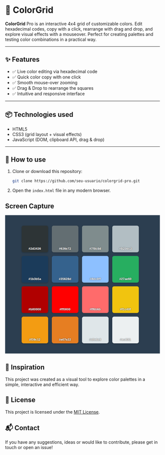 # 🎨 ColorGrid

**ColorGrid** Pro is an interactive 4x4 grid of customizable colors. Edit hexadecimal codes, copy with a click, rearrange with drag and drop, and explore visual effects with a mouseover. Perfect for creating palettes and testing color combinations in a practical way.

---

## ✨ Features

- ✅ Live color editing via hexadecimal code
- ✅ Quick color copy with one click
- ✅ Smooth mouse-over zooming
- ✅ Drag & Drop to rearrange the squares
- ✅ Intuitive and responsive interface

---

## 📦 Technologies used

- HTML5
- CSS3 (grid layout + visual effects)
- JavaScript (DOM, clipboard API, drag & drop)

---

## 🚀 How to use

1. Clone or download this repository:
   ```bash
   git clone https://github.com/seu-usuario/colorgrid-pro.git

   ```
2. Open the `index.html` file in any modern browser.

## Screen Capture

![Captura](src/images/img.png)

## 🧠 Inspiration

This project was created as a visual tool to explore color palettes in a simple, interactive and efficient way.

## 📄 License

This project is licensed under the [MIT License](https://opensource.org/license/mit).

## 📬 Contact

If you have any suggestions, ideas or would like to contribute, please get in touch or open an issue!